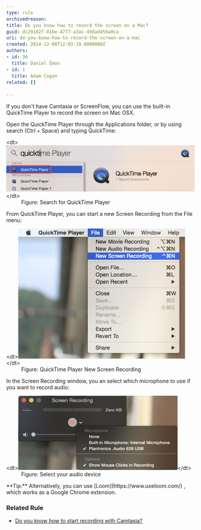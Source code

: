 ```yaml
---
type: rule
archivedreason: 
title: Do you know how to record the screen on a Mac?
guid: dc29102f-816e-4777-a3ac-49dad456a0ca
uri: do-you-know-how-to-record-the-screen-on-a-mac
created: 2014-12-08T12:03:19.0000000Z
authors:
- id: 36
  title: Daniel Šmon
- id: 1
  title: Adam Cogan
related: []

---
```


If you don't have Camtasia or ScreenFlow, you can use the built-in QuickTime Player to record the screen on Mac OSX.

<!--endintro-->

Open the QuickTime Player through the Applications folder, or by using search (Ctrl + Space) and typing QuickTime:
<dl class="image">&lt;dt&gt;<img alt="QuickTime Player.png" src="QuickTime Player.png" style="width:650px;">&lt;/dt&gt;<dd> Figure: Search for QuickTime Player</dd></dl>
From QuickTime Player, you can start a new Screen Recording from the File menu:
<dl class="image">&lt;dt&gt;<img alt="QuickTime new screen recording.png" src="QuickTime new screen recording.png">&lt;/dt&gt;<dd>Figure: QuickTime Player New Screen Recording </dd></dl>
In the Screen Recording window, you an select which microphone to use if you want to record audio:
<dl class="image">&lt;dt&gt;<img alt="QuickTime Recorder.png" src="QuickTime Recorder.png">&lt;/dt&gt;<dd> Figure: Select your audio device</dd></dl>
**Tip:** Alternatively, you can use [Loom](https://www.useloom.com/) 
, which works as a Google Chrome extension.

### Related Rule 


* [Do you know how to start recording with Camtasia?](/_layouts/15/FIXUPREDIRECT.ASPX?WebId=3dfc0e07-e23a-4cbb-aac2-e778b71166a2&TermSetId=07da3ddf-0924-4cd2-a6d4-a4809ae20160&TermId=84dca81b-9cc2-4b6a-a237-948304131b54)

